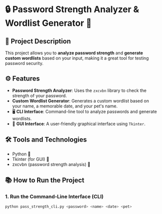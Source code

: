 # 🔒 Password Strength Analyzer & Wordlist Generator 🧰

## 🚀 Project Description
This project allows you to **analyze password strength** and **generate custom wordlists** based on your input, making it a great tool for testing password security.

## ⚙️ Features
- **Password Strength Analyzer**: Uses the `zxcvbn` library to check the strength of your password.
- **Custom Wordlist Generator**: Generates a custom wordlist based on your name, a memorable date, and your pet's name.
- 🖥️ **CLI Interface**: Command-line tool to analyze passwords and generate wordlists.
- 🎨 **GUI Interface**: A user-friendly graphical interface using `Tkinter`.

## 🛠️ Tools and Technologies
- Python 🐍
- Tkinter (for GUI) 🎨
- zxcvbn (password strength analysis) 🔐

## 📚 How to Run the Project

### 1. Run the Command-Line Interface (CLI)
```bash
python pass_strength_cli.py <password> <name> <date> <pet>

